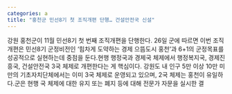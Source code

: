 ```yaml
---
categories: a
title: "홍천군 민선8기 첫 조직개편 단행… 건설안전국 신설"
---
```

강원 홍천군이 11월 민선8기 첫 번째 조직개편을 단행한다. 26일 군에 따르면 이번 조직개편은 민선8기 군정비전인 &lsquo;힘차게 도약하는 경제 으뜸도시 홍천&rsquo;과 6+1의 군정목표를 성공적으로 실현하는데 중점을 둔다.현행 행정국과 경제국 체제에서 행정복지국, 경제진흥국, 건설안전국 3국 체제로 개편한다는 게 핵심이다. 강원도 내 인구 5만 이상 10만 미만의 기초자치단체에서는 이미 3국 체제로 운영되고 있으며, 2국 체제는 홍천이 유일하다.군은 현행 국 체제에 대한 유지 또는 폐지 등에 대해 전문가 자문을 실시한 결